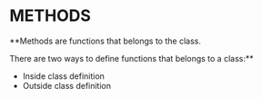 # METHODS

**Methods are functions that belongs to the class.

There are two ways to define functions that belongs to a class:**

- Inside class definition
- Outside class definition

